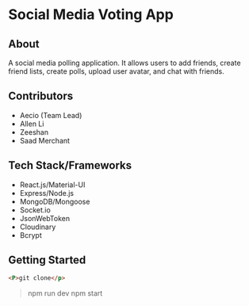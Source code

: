 # Social Media Voting App

## About
A social media polling application. It allows users to add friends, create friend lists, create polls, upload user avatar, and chat with friends.

## Contributors
- Aecio (Team Lead)
- Allen Li
- Zeeshan 
- Saad Merchant 

## Tech Stack/Frameworks
- React.js/Material-UI
- Express/Node.js
- MongoDB/Mongoose
- Socket.io
- JsonWebToken
- Cloudinary
- Bcrypt

## Getting Started
```html 
<P>git clone</p> 
``` 
> npm run dev
> npm start
